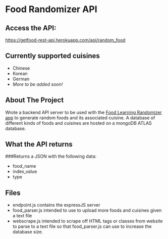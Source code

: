 # Food Randomizer API

## Access the API:
https://getfood-rest-api.herokuapp.com/api/random_food

## Currently supported cuisines
* Chinese
* Korean
* German
* _More to be added soon!_

## About The Project
Wrote a backend API server to be used with the [Food Learning Randomizer app](https://github.com/Isaac-Tong/food-learning-randomizer) to generate random foods and its associated cuisine. A database of different kinds of foods and cuisines are hosted on a mongoDB ATLAS database.

## What the API returns
###Returns a JSON with the following data:
* food_name
* index_value
* type

## Files
* endpoint.js contains the expressJS server
* food_parser.js intended to use to upload more foods and cuisines given a text file
* webscrape.js intended to scrape off HTML tags or classes from website to parse to a text file so that food_parser.js can use to increase the database size. 


